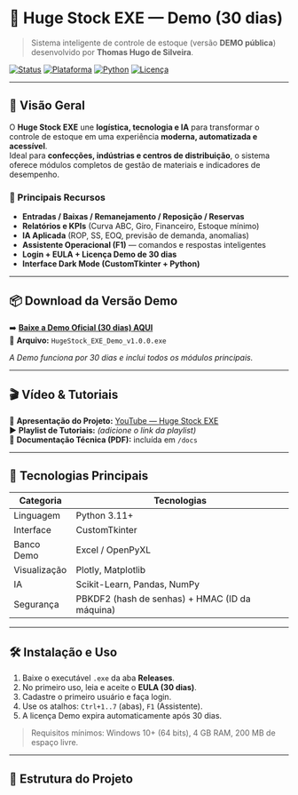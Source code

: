 # 🦁 Huge Stock EXE — Demo (30 dias)

> Sistema inteligente de controle de estoque (versão **DEMO pública**) desenvolvido por **Thomas Hugo de Silveira**.

[![Status](https://img.shields.io/badge/status-demo-blue)](#)
[![Plataforma](https://img.shields.io/badge/platform-Windows-0078D7)](#)
[![Python](https://img.shields.io/badge/Python-3.11%2B-3776AB)](#)
[![Licença](https://img.shields.io/badge/EULA-Demo-lightgrey)](#)

---

## 📌 Visão Geral

O **Huge Stock EXE** une **logística, tecnologia e IA** para transformar o controle de estoque em uma experiência **moderna, automatizada e acessível**.  
Ideal para **confecções, indústrias e centros de distribuição**, o sistema oferece módulos completos de gestão de materiais e indicadores de desempenho.

### 🚀 Principais Recursos
- **Entradas / Baixas / Remanejamento / Reposição / Reservas**
- **Relatórios e KPIs** (Curva ABC, Giro, Financeiro, Estoque mínimo)
- **IA Aplicada** (ROP, SS, EOQ, previsão de demanda, anomalias)
- **Assistente Operacional (F1)** — comandos e respostas inteligentes
- **Login + EULA + Licença Demo de 30 dias**
- **Interface Dark Mode (CustomTkinter + Python)**

---

## 📦 Download da Versão Demo

➡️ **[Baixe a Demo Oficial (30 dias) AQUI](https://github.com/hugestock-app/hugestock-app/releases/latest/download/HugeStock_EXE_Demo_v1.0.0.exe)**  
📁 **Arquivo:** `HugeStock_EXE_Demo_v1.0.0.exe`  
  

*A Demo funciona por 30 dias e inclui todos os módulos principais.*

---

## 🎬 Vídeo & Tutoriais

🎥 **Apresentação do Projeto:** [YouTube — Huge Stock EXE](https://youtube.com/@HugestockApp)  
▶️ **Playlist de Tutoriais:** _(adicione o link da playlist)_  
📄 **Documentação Técnica (PDF):** incluída em `/docs`

---

## 🧠 Tecnologias Principais
| Categoria | Tecnologias |
|------------|--------------|
| Linguagem | Python 3.11+ |
| Interface | CustomTkinter |
| Banco Demo | Excel / OpenPyXL |
| Visualização | Plotly, Matplotlib |
| IA | Scikit-Learn, Pandas, NumPy |
| Segurança | PBKDF2 (hash de senhas) + HMAC (ID da máquina) |

---

## 🛠️ Instalação e Uso
1. Baixe o executável `.exe` da aba **Releases**.  
2. No primeiro uso, leia e aceite o **EULA (30 dias)**.  
3. Cadastre o primeiro usuário e faça login.  
4. Use os atalhos: `Ctrl+1..7` (abas), `F1` (Assistente).  
5. A licença Demo expira automaticamente após 30 dias.

> Requisitos mínimos: Windows 10+ (64 bits), 4 GB RAM, 200 MB de espaço livre.

---

## 🧩 Estrutura do Projeto

